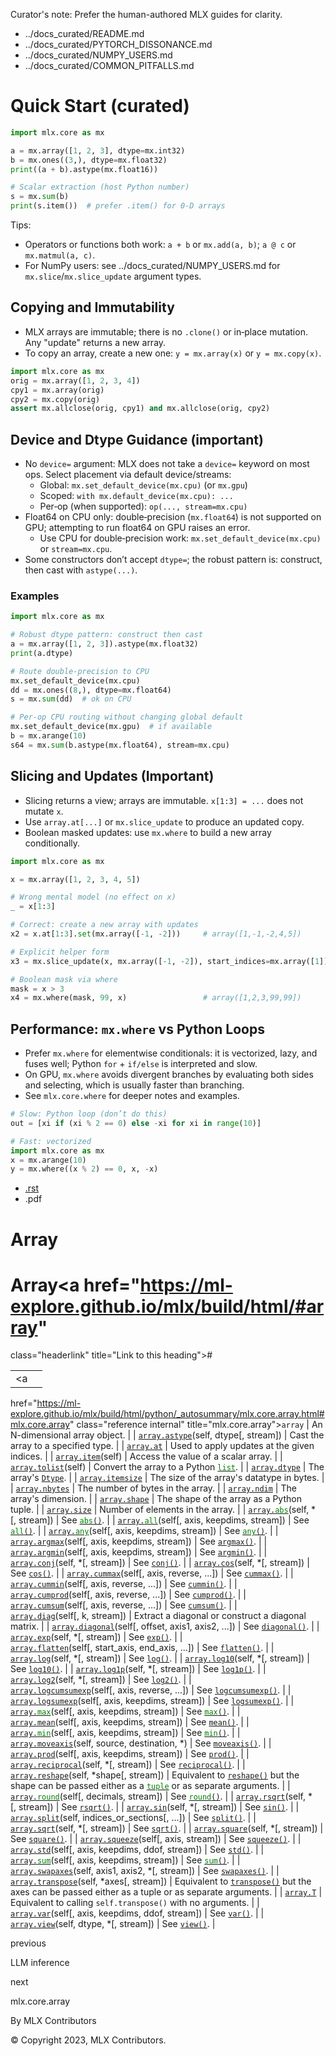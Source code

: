 Curator's note: Prefer the human-authored MLX guides for clarity.
- ../docs_curated/README.md
- ../docs_curated/PYTORCH_DISSONANCE.md
- ../docs_curated/NUMPY_USERS.md
- ../docs_curated/COMMON_PITFALLS.md

<!--
Per-file analysis (array.md):
- This page is the Sphinx-converted index for mlx.core.array class and its instance methods.
- It contains significant theme markup (pydata-sphinx HTML wrappers) and duplicated "Array" headings.
- Value add here: a concise Quick Start for arrays, plus NumPy-minded tips specific to array scalars and dtypes.
-->

# Quick Start (curated)

```python
import mlx.core as mx

a = mx.array([1, 2, 3], dtype=mx.int32)
b = mx.ones((3,), dtype=mx.float32)
print((a + b).astype(mx.float16))

# Scalar extraction (host Python number)
s = mx.sum(b)
print(s.item())  # prefer .item() for 0-D arrays
```

Tips:
- Operators or functions both work: `a + b` or `mx.add(a, b)`; `a @ c` or `mx.matmul(a, c)`.
- For NumPy users: see ../docs_curated/NUMPY_USERS.md for `mx.slice`/`mx.slice_update` argument types.

## Copying and Immutability

- MLX arrays are immutable; there is no `.clone()` or in‑place mutation. Any "update" returns a new array.
- To copy an array, create a new one: `y = mx.array(x)` or `y = mx.copy(x)`.

```python
import mlx.core as mx
orig = mx.array([1, 2, 3, 4])
cpy1 = mx.array(orig)
cpy2 = mx.copy(orig)
assert mx.allclose(orig, cpy1) and mx.allclose(orig, cpy2)
```

## Device and Dtype Guidance (important)

- No `device=` argument: MLX does not take a `device=` keyword on most ops. Select placement via default device/streams:
  - Global: `mx.set_default_device(mx.cpu)` (or `mx.gpu`)
  - Scoped: `with mx.default_device(mx.cpu): ...`
  - Per‑op (when supported): `op(..., stream=mx.cpu)`
- Float64 on CPU only: double‑precision (`mx.float64`) is not supported on GPU; attempting to run float64 on GPU raises an error.
  - Use CPU for double‑precision work: `mx.set_default_device(mx.cpu)` or `stream=mx.cpu`.
- Some constructors don’t accept `dtype=`; the robust pattern is: construct, then cast with `astype(...)`.

### Examples

```python
import mlx.core as mx

# Robust dtype pattern: construct then cast
a = mx.array([1, 2, 3]).astype(mx.float32)
print(a.dtype)

# Route double‑precision to CPU
mx.set_default_device(mx.cpu)
dd = mx.ones((8,), dtype=mx.float64)
s = mx.sum(dd)  # ok on CPU

# Per‑op CPU routing without changing global default
mx.set_default_device(mx.gpu)  # if available
b = mx.arange(10)
s64 = mx.sum(b.astype(mx.float64), stream=mx.cpu)
```

## Slicing and Updates (Important)

- Slicing returns a view; arrays are immutable. `x[1:3] = ...` does not mutate `x`.
- Use `array.at[...]` or `mx.slice_update` to produce an updated copy.
- Boolean masked updates: use `mx.where` to build a new array conditionally.

```python
import mlx.core as mx

x = mx.array([1, 2, 3, 4, 5])

# Wrong mental model (no effect on x)
_ = x[1:3]

# Correct: create a new array with updates
x2 = x.at[1:3].set(mx.array([-1, -2]))     # array([1,-1,-2,4,5])

# Explicit helper form
x3 = mx.slice_update(x, mx.array([-1, -2]), start_indices=mx.array([1]), axes=[0])

# Boolean mask via where
mask = x > 3
x4 = mx.where(mask, 99, x)                 # array([1,2,3,99,99])
```

## Performance: `mx.where` vs Python Loops

- Prefer `mx.where` for elementwise conditionals: it is vectorized, lazy, and fuses well; Python `for` + `if/else` is interpreted and slow.
- On GPU, `mx.where` avoids divergent branches by evaluating both sides and selecting, which is usually faster than branching.
- See `mlx.core.where` for deeper notes and examples.

```python
# Slow: Python loop (don’t do this)
out = [xi if (xi % 2 == 0) else -xi for xi in range(10)]

# Fast: vectorized
import mlx.core as mx
x = mx.arange(10)
y = mx.where((x % 2) == 0, x, -x)
```


<div id="main-content" class="bd-main" role="main">

<div class="sbt-scroll-pixel-helper">

</div>

<div class="bd-content">

<div class="bd-article-container">

<div class="bd-header-article d-print-none">

<div class="header-article-items header-article__inner">

<div class="header-article-items__start">

<div class="header-article-item">

<span class="fa-solid fa-bars"></span>

</div>

</div>

<div class="header-article-items__end">

<div class="header-article-item">

<div class="article-header-buttons">

<a href="https://github.com/ml-explore/mlx"
class="btn btn-sm btn-source-repository-button"
data-bs-placement="bottom" data-bs-toggle="tooltip" target="_blank"
title="Source repository"><span class="btn__icon-container"> <em></em>
</span></a>

<div class="dropdown dropdown-download-buttons">

- <a
  href="https://ml-explore.github.io/mlx/build/html/_sources/python/array.rst"
  class="btn btn-sm btn-download-source-button dropdown-item"
  data-bs-placement="left" data-bs-toggle="tooltip" target="_blank"
  title="Download source file"><span class="btn__icon-container">
  <em></em> </span> <span class="btn__text-container">.rst</span></a>
- <span class="btn__icon-container"> </span>
  <span class="btn__text-container">.pdf</span>

</div>

<span class="btn__icon-container"> </span>

</div>

</div>

</div>

</div>

</div>

<div id="jb-print-docs-body" class="onlyprint">

# Array

<div id="print-main-content">

<div id="jb-print-toc">

</div>

</div>

</div>

<div id="searchbox">

</div>

<div id="array" class="section">

<span id="id1"></span>

# Array<a href="https://ml-explore.github.io/mlx/build/html/#array"
class="headerlink" title="Link to this heading">#</a>

<div class="pst-scrollable-table-container">

|  |  |
|----|----|
| <a
href="https://ml-explore.github.io/mlx/build/html/python/_autosummary/mlx.core.array.html#mlx.core.array"
class="reference internal" title="mlx.core.array"><span
class="pre"><code class="sourceCode python">array</code></span></a> | An N-dimensional array object. |
| <a
href="https://ml-explore.github.io/mlx/build/html/python/_autosummary/mlx.core.array.astype.html#mlx.core.array.astype"
class="reference internal" title="mlx.core.array.astype"><span
class="pre"><code
class="sourceCode python">array.astype</code></span></a>(self, dtype\[, stream\]) | Cast the array to a specified type. |
| <a
href="https://ml-explore.github.io/mlx/build/html/python/_autosummary/mlx.core.array.at.html#mlx.core.array.at"
class="reference internal" title="mlx.core.array.at"><span
class="pre"><code class="sourceCode python">array.at</code></span></a> | Used to apply updates at the given indices. |
| <a
href="https://ml-explore.github.io/mlx/build/html/python/_autosummary/mlx.core.array.item.html#mlx.core.array.item"
class="reference internal" title="mlx.core.array.item"><span
class="pre"><code class="sourceCode python">array.item</code></span></a>(self) | Access the value of a scalar array. |
| <a
href="https://ml-explore.github.io/mlx/build/html/python/_autosummary/mlx.core.array.tolist.html#mlx.core.array.tolist"
class="reference internal" title="mlx.core.array.tolist"><span
class="pre"><code
class="sourceCode python">array.tolist</code></span></a>(self) | Convert the array to a Python <a href="https://docs.python.org/3/library/stdtypes.html#list"
class="reference external" title="(in Python v3.13)"><span
class="pre"><code
class="sourceCode python"><span class="bu">list</span></code></span></a>. |
| <a
href="https://ml-explore.github.io/mlx/build/html/python/_autosummary/mlx.core.array.dtype.html#mlx.core.array.dtype"
class="reference internal" title="mlx.core.array.dtype"><span
class="pre"><code
class="sourceCode python">array.dtype</code></span></a> | The array's <a
href="https://ml-explore.github.io/mlx/build/html/python/_autosummary/mlx.core.Dtype.html#mlx.core.Dtype"
class="reference internal" title="mlx.core.Dtype"><span
class="pre"><code class="sourceCode python">Dtype</code></span></a>. |
| <a
href="https://ml-explore.github.io/mlx/build/html/python/_autosummary/mlx.core.array.itemsize.html#mlx.core.array.itemsize"
class="reference internal" title="mlx.core.array.itemsize"><span
class="pre"><code
class="sourceCode python">array.itemsize</code></span></a> | The size of the array's datatype in bytes. |
| <a
href="https://ml-explore.github.io/mlx/build/html/python/_autosummary/mlx.core.array.nbytes.html#mlx.core.array.nbytes"
class="reference internal" title="mlx.core.array.nbytes"><span
class="pre"><code
class="sourceCode python">array.nbytes</code></span></a> | The number of bytes in the array. |
| <a
href="https://ml-explore.github.io/mlx/build/html/python/_autosummary/mlx.core.array.ndim.html#mlx.core.array.ndim"
class="reference internal" title="mlx.core.array.ndim"><span
class="pre"><code class="sourceCode python">array.ndim</code></span></a> | The array's dimension. |
| <a
href="https://ml-explore.github.io/mlx/build/html/python/_autosummary/mlx.core.array.shape.html#mlx.core.array.shape"
class="reference internal" title="mlx.core.array.shape"><span
class="pre"><code
class="sourceCode python">array.shape</code></span></a> | The shape of the array as a Python tuple. |
| <a
href="https://ml-explore.github.io/mlx/build/html/python/_autosummary/mlx.core.array.size.html#mlx.core.array.size"
class="reference internal" title="mlx.core.array.size"><span
class="pre"><code class="sourceCode python">array.size</code></span></a> | Number of elements in the array. |
| <a
href="https://ml-explore.github.io/mlx/build/html/python/_autosummary/mlx.core.array.abs.html#mlx.core.array.abs"
class="reference internal" title="mlx.core.array.abs"><span
class="pre"><code
class="sourceCode python">array.<span class="bu">abs</span></code></span></a>(self, \*\[, stream\]) | See <a
href="https://ml-explore.github.io/mlx/build/html/python/_autosummary/mlx.core.abs.html#mlx.core.abs"
class="reference internal" title="mlx.core.abs"><span class="pre"><code
class="sourceCode python"><span class="bu">abs</span>()</code></span></a>. |
| <a
href="https://ml-explore.github.io/mlx/build/html/python/_autosummary/mlx.core.array.all.html#mlx.core.array.all"
class="reference internal" title="mlx.core.array.all"><span
class="pre"><code
class="sourceCode python">array.<span class="bu">all</span></code></span></a>(self\[, axis, keepdims, stream\]) | See <a
href="https://ml-explore.github.io/mlx/build/html/python/_autosummary/mlx.core.all.html#mlx.core.all"
class="reference internal" title="mlx.core.all"><span class="pre"><code
class="sourceCode python"><span class="bu">all</span>()</code></span></a>. |
| <a
href="https://ml-explore.github.io/mlx/build/html/python/_autosummary/mlx.core.array.any.html#mlx.core.array.any"
class="reference internal" title="mlx.core.array.any"><span
class="pre"><code
class="sourceCode python">array.<span class="bu">any</span></code></span></a>(self\[, axis, keepdims, stream\]) | See <a
href="https://ml-explore.github.io/mlx/build/html/python/_autosummary/mlx.core.any.html#mlx.core.any"
class="reference internal" title="mlx.core.any"><span class="pre"><code
class="sourceCode python"><span class="bu">any</span>()</code></span></a>. |
| <a
href="https://ml-explore.github.io/mlx/build/html/python/_autosummary/mlx.core.array.argmax.html#mlx.core.array.argmax"
class="reference internal" title="mlx.core.array.argmax"><span
class="pre"><code
class="sourceCode python">array.argmax</code></span></a>(self\[, axis, keepdims, stream\]) | See <a
href="https://ml-explore.github.io/mlx/build/html/python/_autosummary/mlx.core.argmax.html#mlx.core.argmax"
class="reference internal" title="mlx.core.argmax"><span
class="pre"><code class="sourceCode python">argmax()</code></span></a>. |
| <a
href="https://ml-explore.github.io/mlx/build/html/python/_autosummary/mlx.core.array.argmin.html#mlx.core.array.argmin"
class="reference internal" title="mlx.core.array.argmin"><span
class="pre"><code
class="sourceCode python">array.argmin</code></span></a>(self\[, axis, keepdims, stream\]) | See <a
href="https://ml-explore.github.io/mlx/build/html/python/_autosummary/mlx.core.argmin.html#mlx.core.argmin"
class="reference internal" title="mlx.core.argmin"><span
class="pre"><code class="sourceCode python">argmin()</code></span></a>. |
| <a
href="https://ml-explore.github.io/mlx/build/html/python/_autosummary/mlx.core.array.conj.html#mlx.core.array.conj"
class="reference internal" title="mlx.core.array.conj"><span
class="pre"><code class="sourceCode python">array.conj</code></span></a>(self, \*\[, stream\]) | See <a
href="https://ml-explore.github.io/mlx/build/html/python/_autosummary/mlx.core.conj.html#mlx.core.conj"
class="reference internal" title="mlx.core.conj"><span class="pre"><code
class="sourceCode python">conj()</code></span></a>. |
| <a
href="https://ml-explore.github.io/mlx/build/html/python/_autosummary/mlx.core.array.cos.html#mlx.core.array.cos"
class="reference internal" title="mlx.core.array.cos"><span
class="pre"><code class="sourceCode python">array.cos</code></span></a>(self, \*\[, stream\]) | See <a
href="https://ml-explore.github.io/mlx/build/html/python/_autosummary/mlx.core.cos.html#mlx.core.cos"
class="reference internal" title="mlx.core.cos"><span class="pre"><code
class="sourceCode python">cos()</code></span></a>. |
| <a
href="https://ml-explore.github.io/mlx/build/html/python/_autosummary/mlx.core.array.cummax.html#mlx.core.array.cummax"
class="reference internal" title="mlx.core.array.cummax"><span
class="pre"><code
class="sourceCode python">array.cummax</code></span></a>(self\[, axis, reverse, ...\]) | See <a
href="https://ml-explore.github.io/mlx/build/html/python/_autosummary/mlx.core.cummax.html#mlx.core.cummax"
class="reference internal" title="mlx.core.cummax"><span
class="pre"><code class="sourceCode python">cummax()</code></span></a>. |
| <a
href="https://ml-explore.github.io/mlx/build/html/python/_autosummary/mlx.core.array.cummin.html#mlx.core.array.cummin"
class="reference internal" title="mlx.core.array.cummin"><span
class="pre"><code
class="sourceCode python">array.cummin</code></span></a>(self\[, axis, reverse, ...\]) | See <a
href="https://ml-explore.github.io/mlx/build/html/python/_autosummary/mlx.core.cummin.html#mlx.core.cummin"
class="reference internal" title="mlx.core.cummin"><span
class="pre"><code class="sourceCode python">cummin()</code></span></a>. |
| <a
href="https://ml-explore.github.io/mlx/build/html/python/_autosummary/mlx.core.array.cumprod.html#mlx.core.array.cumprod"
class="reference internal" title="mlx.core.array.cumprod"><span
class="pre"><code
class="sourceCode python">array.cumprod</code></span></a>(self\[, axis, reverse, ...\]) | See <a
href="https://ml-explore.github.io/mlx/build/html/python/_autosummary/mlx.core.cumprod.html#mlx.core.cumprod"
class="reference internal" title="mlx.core.cumprod"><span
class="pre"><code class="sourceCode python">cumprod()</code></span></a>. |
| <a
href="https://ml-explore.github.io/mlx/build/html/python/_autosummary/mlx.core.array.cumsum.html#mlx.core.array.cumsum"
class="reference internal" title="mlx.core.array.cumsum"><span
class="pre"><code
class="sourceCode python">array.cumsum</code></span></a>(self\[, axis, reverse, ...\]) | See <a
href="https://ml-explore.github.io/mlx/build/html/python/_autosummary/mlx.core.cumsum.html#mlx.core.cumsum"
class="reference internal" title="mlx.core.cumsum"><span
class="pre"><code class="sourceCode python">cumsum()</code></span></a>. |
| <a
href="https://ml-explore.github.io/mlx/build/html/python/_autosummary/mlx.core.array.diag.html#mlx.core.array.diag"
class="reference internal" title="mlx.core.array.diag"><span
class="pre"><code class="sourceCode python">array.diag</code></span></a>(self\[, k, stream\]) | Extract a diagonal or construct a diagonal matrix. |
| <a
href="https://ml-explore.github.io/mlx/build/html/python/_autosummary/mlx.core.array.diagonal.html#mlx.core.array.diagonal"
class="reference internal" title="mlx.core.array.diagonal"><span
class="pre"><code
class="sourceCode python">array.diagonal</code></span></a>(self\[, offset, axis1, axis2, ...\]) | See <a
href="https://ml-explore.github.io/mlx/build/html/python/_autosummary/mlx.core.diagonal.html#mlx.core.diagonal"
class="reference internal" title="mlx.core.diagonal"><span
class="pre"><code class="sourceCode python">diagonal()</code></span></a>. |
| <a
href="https://ml-explore.github.io/mlx/build/html/python/_autosummary/mlx.core.array.exp.html#mlx.core.array.exp"
class="reference internal" title="mlx.core.array.exp"><span
class="pre"><code class="sourceCode python">array.exp</code></span></a>(self, \*\[, stream\]) | See <a
href="https://ml-explore.github.io/mlx/build/html/python/_autosummary/mlx.core.exp.html#mlx.core.exp"
class="reference internal" title="mlx.core.exp"><span class="pre"><code
class="sourceCode python">exp()</code></span></a>. |
| <a
href="https://ml-explore.github.io/mlx/build/html/python/_autosummary/mlx.core.array.flatten.html#mlx.core.array.flatten"
class="reference internal" title="mlx.core.array.flatten"><span
class="pre"><code
class="sourceCode python">array.flatten</code></span></a>(self\[, start_axis, end_axis, ...\]) | See <a
href="https://ml-explore.github.io/mlx/build/html/python/_autosummary/mlx.core.flatten.html#mlx.core.flatten"
class="reference internal" title="mlx.core.flatten"><span
class="pre"><code class="sourceCode python">flatten()</code></span></a>. |
| <a
href="https://ml-explore.github.io/mlx/build/html/python/_autosummary/mlx.core.array.log.html#mlx.core.array.log"
class="reference internal" title="mlx.core.array.log"><span
class="pre"><code class="sourceCode python">array.log</code></span></a>(self, \*\[, stream\]) | See <a
href="https://ml-explore.github.io/mlx/build/html/python/_autosummary/mlx.core.log.html#mlx.core.log"
class="reference internal" title="mlx.core.log"><span class="pre"><code
class="sourceCode python">log()</code></span></a>. |
| <a
href="https://ml-explore.github.io/mlx/build/html/python/_autosummary/mlx.core.array.log10.html#mlx.core.array.log10"
class="reference internal" title="mlx.core.array.log10"><span
class="pre"><code
class="sourceCode python">array.log10</code></span></a>(self, \*\[, stream\]) | See <a
href="https://ml-explore.github.io/mlx/build/html/python/_autosummary/mlx.core.log10.html#mlx.core.log10"
class="reference internal" title="mlx.core.log10"><span
class="pre"><code class="sourceCode python">log10()</code></span></a>. |
| <a
href="https://ml-explore.github.io/mlx/build/html/python/_autosummary/mlx.core.array.log1p.html#mlx.core.array.log1p"
class="reference internal" title="mlx.core.array.log1p"><span
class="pre"><code
class="sourceCode python">array.log1p</code></span></a>(self, \*\[, stream\]) | See <a
href="https://ml-explore.github.io/mlx/build/html/python/_autosummary/mlx.core.log1p.html#mlx.core.log1p"
class="reference internal" title="mlx.core.log1p"><span
class="pre"><code class="sourceCode python">log1p()</code></span></a>. |
| <a
href="https://ml-explore.github.io/mlx/build/html/python/_autosummary/mlx.core.array.log2.html#mlx.core.array.log2"
class="reference internal" title="mlx.core.array.log2"><span
class="pre"><code class="sourceCode python">array.log2</code></span></a>(self, \*\[, stream\]) | See <a
href="https://ml-explore.github.io/mlx/build/html/python/_autosummary/mlx.core.log2.html#mlx.core.log2"
class="reference internal" title="mlx.core.log2"><span class="pre"><code
class="sourceCode python">log2()</code></span></a>. |
| <a
href="https://ml-explore.github.io/mlx/build/html/python/_autosummary/mlx.core.array.logcumsumexp.html#mlx.core.array.logcumsumexp"
class="reference internal" title="mlx.core.array.logcumsumexp"><span
class="pre"><code
class="sourceCode python">array.logcumsumexp</code></span></a>(self\[, axis, reverse, ...\]) | See <a
href="https://ml-explore.github.io/mlx/build/html/python/_autosummary/mlx.core.logcumsumexp.html#mlx.core.logcumsumexp"
class="reference internal" title="mlx.core.logcumsumexp"><span
class="pre"><code
class="sourceCode python">logcumsumexp()</code></span></a>. |
| <a
href="https://ml-explore.github.io/mlx/build/html/python/_autosummary/mlx.core.array.logsumexp.html#mlx.core.array.logsumexp"
class="reference internal" title="mlx.core.array.logsumexp"><span
class="pre"><code
class="sourceCode python">array.logsumexp</code></span></a>(self\[, axis, keepdims, stream\]) | See <a
href="https://ml-explore.github.io/mlx/build/html/python/_autosummary/mlx.core.logsumexp.html#mlx.core.logsumexp"
class="reference internal" title="mlx.core.logsumexp"><span
class="pre"><code
class="sourceCode python">logsumexp()</code></span></a>. |
| <a
href="https://ml-explore.github.io/mlx/build/html/python/_autosummary/mlx.core.array.max.html#mlx.core.array.max"
class="reference internal" title="mlx.core.array.max"><span
class="pre"><code
class="sourceCode python">array.<span class="bu">max</span></code></span></a>(self\[, axis, keepdims, stream\]) | See <a
href="https://ml-explore.github.io/mlx/build/html/python/_autosummary/mlx.core.max.html#mlx.core.max"
class="reference internal" title="mlx.core.max"><span class="pre"><code
class="sourceCode python"><span class="bu">max</span>()</code></span></a>. |
| <a
href="https://ml-explore.github.io/mlx/build/html/python/_autosummary/mlx.core.array.mean.html#mlx.core.array.mean"
class="reference internal" title="mlx.core.array.mean"><span
class="pre"><code class="sourceCode python">array.mean</code></span></a>(self\[, axis, keepdims, stream\]) | See <a
href="https://ml-explore.github.io/mlx/build/html/python/_autosummary/mlx.core.mean.html#mlx.core.mean"
class="reference internal" title="mlx.core.mean"><span class="pre"><code
class="sourceCode python">mean()</code></span></a>. |
| <a
href="https://ml-explore.github.io/mlx/build/html/python/_autosummary/mlx.core.array.min.html#mlx.core.array.min"
class="reference internal" title="mlx.core.array.min"><span
class="pre"><code
class="sourceCode python">array.<span class="bu">min</span></code></span></a>(self\[, axis, keepdims, stream\]) | See <a
href="https://ml-explore.github.io/mlx/build/html/python/_autosummary/mlx.core.min.html#mlx.core.min"
class="reference internal" title="mlx.core.min"><span class="pre"><code
class="sourceCode python"><span class="bu">min</span>()</code></span></a>. |
| <a
href="https://ml-explore.github.io/mlx/build/html/python/_autosummary/mlx.core.array.moveaxis.html#mlx.core.array.moveaxis"
class="reference internal" title="mlx.core.array.moveaxis"><span
class="pre"><code
class="sourceCode python">array.moveaxis</code></span></a>(self, source, destination, \*) | See <a
href="https://ml-explore.github.io/mlx/build/html/python/_autosummary/mlx.core.moveaxis.html#mlx.core.moveaxis"
class="reference internal" title="mlx.core.moveaxis"><span
class="pre"><code class="sourceCode python">moveaxis()</code></span></a>. |
| <a
href="https://ml-explore.github.io/mlx/build/html/python/_autosummary/mlx.core.array.prod.html#mlx.core.array.prod"
class="reference internal" title="mlx.core.array.prod"><span
class="pre"><code class="sourceCode python">array.prod</code></span></a>(self\[, axis, keepdims, stream\]) | See <a
href="https://ml-explore.github.io/mlx/build/html/python/_autosummary/mlx.core.prod.html#mlx.core.prod"
class="reference internal" title="mlx.core.prod"><span class="pre"><code
class="sourceCode python">prod()</code></span></a>. |
| <a
href="https://ml-explore.github.io/mlx/build/html/python/_autosummary/mlx.core.array.reciprocal.html#mlx.core.array.reciprocal"
class="reference internal" title="mlx.core.array.reciprocal"><span
class="pre"><code
class="sourceCode python">array.reciprocal</code></span></a>(self, \*\[, stream\]) | See <a
href="https://ml-explore.github.io/mlx/build/html/python/_autosummary/mlx.core.reciprocal.html#mlx.core.reciprocal"
class="reference internal" title="mlx.core.reciprocal"><span
class="pre"><code
class="sourceCode python">reciprocal()</code></span></a>. |
| <a
href="https://ml-explore.github.io/mlx/build/html/python/_autosummary/mlx.core.array.reshape.html#mlx.core.array.reshape"
class="reference internal" title="mlx.core.array.reshape"><span
class="pre"><code
class="sourceCode python">array.reshape</code></span></a>(self, \*shape\[, stream\]) | Equivalent to <a
href="https://ml-explore.github.io/mlx/build/html/python/_autosummary/mlx.core.reshape.html#mlx.core.reshape"
class="reference internal" title="mlx.core.reshape"><span
class="pre"><code class="sourceCode python">reshape()</code></span></a> but the shape can be passed either as a <a href="https://docs.python.org/3/library/stdtypes.html#tuple"
class="reference external" title="(in Python v3.13)"><span
class="pre"><code
class="sourceCode python"><span class="bu">tuple</span></code></span></a> or as separate arguments. |
| <a
href="https://ml-explore.github.io/mlx/build/html/python/_autosummary/mlx.core.array.round.html#mlx.core.array.round"
class="reference internal" title="mlx.core.array.round"><span
class="pre"><code
class="sourceCode python">array.<span class="bu">round</span></code></span></a>(self\[, decimals, stream\]) | See <a
href="https://ml-explore.github.io/mlx/build/html/python/_autosummary/mlx.core.round.html#mlx.core.round"
class="reference internal" title="mlx.core.round"><span
class="pre"><code
class="sourceCode python"><span class="bu">round</span>()</code></span></a>. |
| <a
href="https://ml-explore.github.io/mlx/build/html/python/_autosummary/mlx.core.array.rsqrt.html#mlx.core.array.rsqrt"
class="reference internal" title="mlx.core.array.rsqrt"><span
class="pre"><code
class="sourceCode python">array.rsqrt</code></span></a>(self, \*\[, stream\]) | See <a
href="https://ml-explore.github.io/mlx/build/html/python/_autosummary/mlx.core.rsqrt.html#mlx.core.rsqrt"
class="reference internal" title="mlx.core.rsqrt"><span
class="pre"><code class="sourceCode python">rsqrt()</code></span></a>. |
| <a
href="https://ml-explore.github.io/mlx/build/html/python/_autosummary/mlx.core.array.sin.html#mlx.core.array.sin"
class="reference internal" title="mlx.core.array.sin"><span
class="pre"><code class="sourceCode python">array.sin</code></span></a>(self, \*\[, stream\]) | See <a
href="https://ml-explore.github.io/mlx/build/html/python/_autosummary/mlx.core.sin.html#mlx.core.sin"
class="reference internal" title="mlx.core.sin"><span class="pre"><code
class="sourceCode python">sin()</code></span></a>. |
| <a
href="https://ml-explore.github.io/mlx/build/html/python/_autosummary/mlx.core.array.split.html#mlx.core.array.split"
class="reference internal" title="mlx.core.array.split"><span
class="pre"><code
class="sourceCode python">array.split</code></span></a>(self, indices_or_sections\[, ...\]) | See <a
href="https://ml-explore.github.io/mlx/build/html/python/_autosummary/mlx.core.split.html#mlx.core.split"
class="reference internal" title="mlx.core.split"><span
class="pre"><code class="sourceCode python">split()</code></span></a>. |
| <a
href="https://ml-explore.github.io/mlx/build/html/python/_autosummary/mlx.core.array.sqrt.html#mlx.core.array.sqrt"
class="reference internal" title="mlx.core.array.sqrt"><span
class="pre"><code class="sourceCode python">array.sqrt</code></span></a>(self, \*\[, stream\]) | See <a
href="https://ml-explore.github.io/mlx/build/html/python/_autosummary/mlx.core.sqrt.html#mlx.core.sqrt"
class="reference internal" title="mlx.core.sqrt"><span class="pre"><code
class="sourceCode python">sqrt()</code></span></a>. |
| <a
href="https://ml-explore.github.io/mlx/build/html/python/_autosummary/mlx.core.array.square.html#mlx.core.array.square"
class="reference internal" title="mlx.core.array.square"><span
class="pre"><code
class="sourceCode python">array.square</code></span></a>(self, \*\[, stream\]) | See <a
href="https://ml-explore.github.io/mlx/build/html/python/_autosummary/mlx.core.square.html#mlx.core.square"
class="reference internal" title="mlx.core.square"><span
class="pre"><code class="sourceCode python">square()</code></span></a>. |
| <a
href="https://ml-explore.github.io/mlx/build/html/python/_autosummary/mlx.core.array.squeeze.html#mlx.core.array.squeeze"
class="reference internal" title="mlx.core.array.squeeze"><span
class="pre"><code
class="sourceCode python">array.squeeze</code></span></a>(self\[, axis, stream\]) | See <a
href="https://ml-explore.github.io/mlx/build/html/python/_autosummary/mlx.core.squeeze.html#mlx.core.squeeze"
class="reference internal" title="mlx.core.squeeze"><span
class="pre"><code class="sourceCode python">squeeze()</code></span></a>. |
| <a
href="https://ml-explore.github.io/mlx/build/html/python/_autosummary/mlx.core.array.std.html#mlx.core.array.std"
class="reference internal" title="mlx.core.array.std"><span
class="pre"><code class="sourceCode python">array.std</code></span></a>(self\[, axis, keepdims, ddof, stream\]) | See <a
href="https://ml-explore.github.io/mlx/build/html/python/_autosummary/mlx.core.std.html#mlx.core.std"
class="reference internal" title="mlx.core.std"><span class="pre"><code
class="sourceCode python">std()</code></span></a>. |
| <a
href="https://ml-explore.github.io/mlx/build/html/python/_autosummary/mlx.core.array.sum.html#mlx.core.array.sum"
class="reference internal" title="mlx.core.array.sum"><span
class="pre"><code
class="sourceCode python">array.<span class="bu">sum</span></code></span></a>(self\[, axis, keepdims, stream\]) | See <a
href="https://ml-explore.github.io/mlx/build/html/python/_autosummary/mlx.core.sum.html#mlx.core.sum"
class="reference internal" title="mlx.core.sum"><span class="pre"><code
class="sourceCode python"><span class="bu">sum</span>()</code></span></a>. |
| <a
href="https://ml-explore.github.io/mlx/build/html/python/_autosummary/mlx.core.array.swapaxes.html#mlx.core.array.swapaxes"
class="reference internal" title="mlx.core.array.swapaxes"><span
class="pre"><code
class="sourceCode python">array.swapaxes</code></span></a>(self, axis1, axis2, \*\[, stream\]) | See <a
href="https://ml-explore.github.io/mlx/build/html/python/_autosummary/mlx.core.swapaxes.html#mlx.core.swapaxes"
class="reference internal" title="mlx.core.swapaxes"><span
class="pre"><code class="sourceCode python">swapaxes()</code></span></a>. |
| <a
href="https://ml-explore.github.io/mlx/build/html/python/_autosummary/mlx.core.array.transpose.html#mlx.core.array.transpose"
class="reference internal" title="mlx.core.array.transpose"><span
class="pre"><code
class="sourceCode python">array.transpose</code></span></a>(self, \*axes\[, stream\]) | Equivalent to <a
href="https://ml-explore.github.io/mlx/build/html/python/_autosummary/mlx.core.transpose.html#mlx.core.transpose"
class="reference internal" title="mlx.core.transpose"><span
class="pre"><code
class="sourceCode python">transpose()</code></span></a> but the axes can be passed either as a tuple or as separate arguments. |
| <a
href="https://ml-explore.github.io/mlx/build/html/python/_autosummary/mlx.core.array.T.html#mlx.core.array.T"
class="reference internal" title="mlx.core.array.T"><span
class="pre"><code class="sourceCode python">array.T</code></span></a> | Equivalent to calling <span class="pre">`self.transpose()`</span> with no arguments. |
| <a
href="https://ml-explore.github.io/mlx/build/html/python/_autosummary/mlx.core.array.var.html#mlx.core.array.var"
class="reference internal" title="mlx.core.array.var"><span
class="pre"><code class="sourceCode python">array.var</code></span></a>(self\[, axis, keepdims, ddof, stream\]) | See <a
href="https://ml-explore.github.io/mlx/build/html/python/_autosummary/mlx.core.var.html#mlx.core.var"
class="reference internal" title="mlx.core.var"><span class="pre"><code
class="sourceCode python">var()</code></span></a>. |
| <a
href="https://ml-explore.github.io/mlx/build/html/python/_autosummary/mlx.core.array.view.html#mlx.core.array.view"
class="reference internal" title="mlx.core.array.view"><span
class="pre"><code class="sourceCode python">array.view</code></span></a>(self, dtype, \*\[, stream\]) | See <a
href="https://ml-explore.github.io/mlx/build/html/python/_autosummary/mlx.core.view.html#mlx.core.view"
class="reference internal" title="mlx.core.view"><span class="pre"><code
class="sourceCode python">view()</code></span></a>. |

</div>

</div>

<div class="prev-next-area">

<a
href="https://ml-explore.github.io/mlx/build/html/examples/llama-inference.html"
class="left-prev" title="previous page"><em></em></a>

<div class="prev-next-info">

previous

LLM inference

</div>

<a
href="https://ml-explore.github.io/mlx/build/html/python/_autosummary/mlx.core.array.html"
class="right-next" title="next page"></a>

<div class="prev-next-info">

next

mlx.core.array

</div>

</div>

</div>

</div>

<div class="bd-footer-content__inner container">

<div class="footer-item">

By MLX Contributors

</div>

<div class="footer-item">

© Copyright 2023, MLX Contributors.  

</div>

<div class="footer-item">

</div>

<div class="footer-item">

</div>

</div>

</div>
